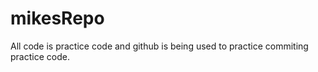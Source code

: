 # mikesRepo

All code is practice code and github is being used to practice commiting practice code.
